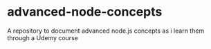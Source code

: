 # advanced-node-concepts
A repository to document advanced node.js concepts as i learn them through a Udemy course
